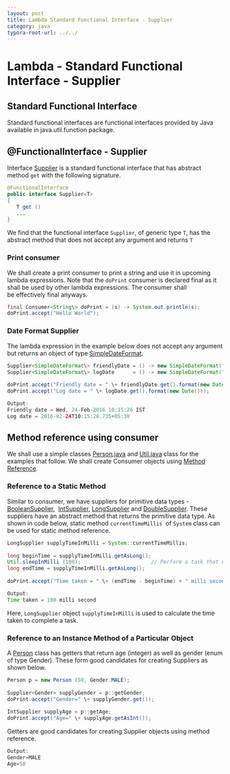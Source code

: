 ```yaml
---
layout: post
title: Lambda Standard Functional Interface - Supplier   
category: java
typora-root-url: ../../
---
```



# Lambda - Standard Functional Interface - Supplier  

  
  

## Standard Functional Interface

Standard functional interfaces are functional interfaces provided by Java available in java.util.function package.  

## @FunctionalInterface - Supplier

Interface [Supplier](https://docs.oracle.com/javase/8/docs/api/java/util/function/Supplier.html) is a standard functional interface that has abstract method `get` with the following signature.  
```java
@FunctionalInterface  
public interface Supplier<T>  
{  
   T get ()  
   ...  
}  

```
We find that the functional interface `Supplier`, of generic type `T`, has the abstract method that does not accept any argument and returns `T`

### Print consumer

We shall create a print consumer to print a string and use it in upcoming lambda expressions. Note that the `doPrint` consumer is declared final as it shall be used by other lambda expressions. The consumer shall be effectively final anyways.  
```java
final Consumer<String\> doPrint = (s) -> System.out.println(s);  
doPrint.accept("Hello World");
```

### Date Format Supplier

The lambda expression in the example below does not accept any argument but returns an object of type [SimpleDateFormat](https://docs.oracle.com/javase/8/docs/api/java/text/SimpleDateFormat.html).  
```java
Supplier<SimpleDateFormat\> friendlyDate = () -> new SimpleDateFormat("EEE, dd-MMM-yyyy HH:mm:ss z");  
Supplier<SimpleDateFormat\> logDate      = () -> new SimpleDateFormat("yyyy-MM-dd'T'HH:mm:ss.SSSXXX");  
  
doPrint.accept("Friendly date = " \+ friendlyDate.get().format(new Date()));  
doPrint.accept("Log date = " \+ logDate.get().format(new Date()));
```
```java
Output:  
Friendly date = Wed, 24-Feb-2016 10:15:26 IST  
Log date = 2016-02-24T10:15:26.735+05:30  

```

## Method reference using consumer

We shall use a simple classes [Person.java](https://blogs.oracle.com/brewing-tests/resource/lambda/Person.java) and [Util.java](https://blogs.oracle.com/brewing-tests/resource/lambda/Util.java) class for the examples that follow. We shall create Consumer objects using [Method Reference](https://blogs.oracle.com/brewing-tests/entry/lambda_method_reference).  

### Reference to a Static Method  

Similar to consumer, we have suppliers for primitive data types - [BooleanSupplier](https://docs.oracle.com/javase/8/docs/api/java/util/function/BooleanSupplier.html),  [IntSupplier](https://docs.oracle.com/javase/8/docs/api/java/util/function/IntSupplier.html), [LongSupplier](https://docs.oracle.com/javase/8/docs/api/java/util/function/LongSupplier.html) and [DoubleSupplier](https://docs.oracle.com/javase/8/docs/api/java/util/function/DoubleSupplier.html). These suppliers have an abstract method that returns the primitive data type. As shown in code below, static method `currentTimeMillis`  of `System` class can be used for static method reference.  
```java
LongSupplier supplyTimeInMilli = System::currentTimeMillis;  
  
long beginTime = supplyTimeInMilli.getAsLong();  
Util.sleepInMilli (100);                       // Perform a task that needs to be timed.  
long endTime = supplyTimeInMilli.getAsLong();  
  
doPrint.accept("Time taken = " \+ (endTime - beginTime) + " milli second");
```
```java
Output:  
Time taken = 100 milli second  

```
Here, `LongSupplier` object `supplyTimeInMilli` is used to calculate the time taken to complete a task.  

### Reference to an Instance Method of a Particular Object  

A [Person](https://blogs.oracle.com/brewing-tests/resource/lambda/Person.java) class has getters that return age (integer) as well as gender (enum of type Gender). These form good candidates for creating Suppliers as shown below.  
```java
Person p = new Person (50, Gender.MALE);  
  
Supplier<Gender> supplyGender = p::getGender;  
doPrint.accept("Gender=" \+ supplyGender.get());  
  
IntSupplier supplyAge = p::getAge;  
doPrint.accept("Age=" \+ supplyAge.getAsInt());
```
Getters are good candidates for creating Supplier objects using method reference.  
  
```java
Output:  
Gender=MALE  
Age=50  

```
